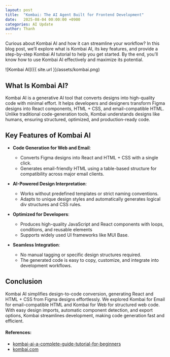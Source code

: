 ```yaml
---
layout: post
title:  "Kombai: The AI Agent Built for Frontend Development"
date:   2025-08-04 00:00:00 +0900
categories: AI Update
author: Thanh
---
```


Curious about Kombai AI and how it can streamline your workflow? In this blog post, we’ll explore what is Kombai AI, its key features, and provide a step-by-step Kombai AI tutorial to help you get started. By the end, you’ll know how to use Kombai AI effectively and maximize its potential.


![Kombai AI]({{ site.url }}/assets/kombai.png)

## **What Is Kombai AI?**

Kombai AI is a generative AI tool that converts designs into high-quality code with minimal effort. It helps developers and designers transform Figma designs into React components, HTML + CSS, and email-compatible HTML. Unlike traditional code-generation tools, Kombai understands designs like humans, ensuring structured, optimized, and production-ready code.


## **Key Features of Kombai AI**

- **Code Generation for Web and Email**: 

    - Converts Figma designs into React and HTML + CSS with a single click.
    - Generates email-friendly HTML using a table-based structure for compatibility across major email clients.


- **AI-Powered Design Interpretation**: 

    - Works without predefined templates or strict naming conventions.
    - Adapts to unique design styles and automatically generates logical div structures and CSS rules.


- **Optimized for Developers**:

    - Produces high-quality JavaScript and React components with loops, conditions, and reusable elements
    - Supports widely used UI frameworks like MUI Base.


- **Seamless Integration**:

    - No manual tagging or specific design structures required.
    - The generated code is easy to copy, customize, and integrate into development workflows.




## **Conclusion**


Kombai AI simplifies design-to-code conversion, generating React and HTML + CSS from Figma designs effortlessly. We explored Kombai for Email for email-compatible HTML and Kombai for Web for structured web code. With easy design imports, automatic component detection, and export options, Kombai streamlines development, making code generation fast and efficient.



#### References:
- [kombai-ai-a-complete-guide-tutorial-for-beginners](https://codeparrot.ai/blogs/kombai-ai-a-complete-guide-tutorial-for-beginners)
- [kombai.com](https://kombai.com/)
